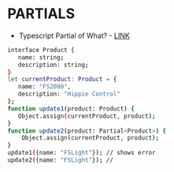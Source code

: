 # PARTIALS

* Typescript Partial of What? - [LINK](https://medium.com/@ole.ersoy/typescript-partial-of-what-9a557200b147)

```bash
interface Product {
   name: string;
   description: string;
}
let currentProduct: Product = {
   name: "FS2000",
   description: "Hippie Control"
};
function update1(product: Product) {
   Object.assign(currentProduct, product);
}
function update2(product: Partial<Product>) {
    Object.assign(currentProduct, product);
}
update1({name: "FSLight"}); // shows error
update2({name: "FSLight"}); // 
```